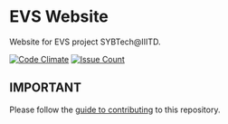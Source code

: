 # EVS Website

Website for EVS project SYBTech@IIITD.

[![Code Climate](https://codeclimate.com/github/divayprakash/evs-website/badges/gpa.svg)][1]
[![Issue Count](https://codeclimate.com/github/divayprakash/evs-website/badges/issue_count.svg)][2]

## IMPORTANT

Please follow the [guide to contributing][3] to this repository.

[1]:https://codeclimate.com/github/divayprakash/evs-website
[2]:https://codeclimate.com/github/divayprakash/evs-website
[3]:https://github.com/divayprakash/evs-website/blob/master/CONTRIBUTING.md
